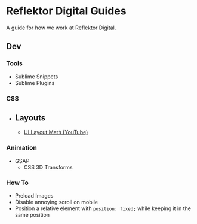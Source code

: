 # Reflektor Digital Guides
A guide for how we work at Reflektor Digital.

## Dev

### Tools

- Sublime Snippets
- Sublime Plugins


### CSS

- Layouts
	- 
	- [UI Layout Math (YouTube)](https://www.youtube.com/playlist?list=PL7wAPgl1JVvVuCHeJqAky6Ruc4lW5lLxs)


### Animation

- GSAP
	- CSS 3D Transforms

### How To

- Preload Images
- Disable annoying scroll on mobile
- Position a relative element with `position: fixed;` while keeping it in the same position


